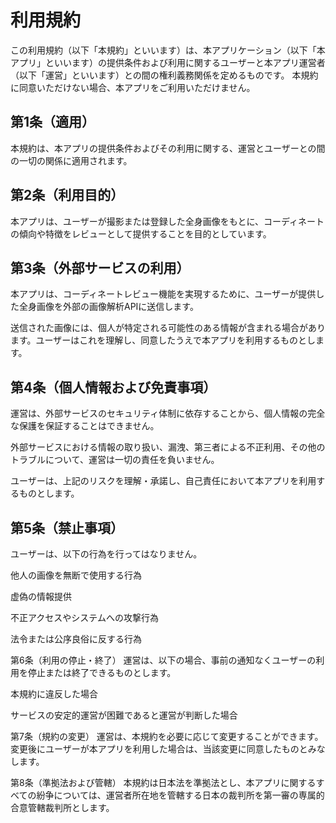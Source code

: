 
# 利用規約
この利用規約（以下「本規約」といいます）は、本アプリケーション（以下「本アプリ」といいます）の提供条件および利用に関するユーザーと本アプリ運営者（以下「運営」といいます）との間の権利義務関係を定めるものです。
本規約に同意いただけない場合、本アプリをご利用いただけません。

## 第1条（適用）
本規約は、本アプリの提供条件およびその利用に関する、運営とユーザーとの間の一切の関係に適用されます。

## 第2条（利用目的）
本アプリは、ユーザーが撮影または登録した全身画像をもとに、コーディネートの傾向や特徴をレビューとして提供することを目的としています。

## 第3条（外部サービスの利用）
本アプリは、コーディネートレビュー機能を実現するために、ユーザーが提供した全身画像を外部の画像解析APIに送信します。

送信された画像には、個人が特定される可能性のある情報が含まれる場合があります。ユーザーはこれを理解し、同意したうえで本アプリを利用するものとします。

## 第4条（個人情報および免責事項）
運営は、外部サービスのセキュリティ体制に依存することから、個人情報の完全な保護を保証することはできません。

外部サービスにおける情報の取り扱い、漏洩、第三者による不正利用、その他のトラブルについて、運営は一切の責任を負いません。

ユーザーは、上記のリスクを理解・承諾し、自己責任において本アプリを利用するものとします。

## 第5条（禁止事項）
ユーザーは、以下の行為を行ってはなりません。

他人の画像を無断で使用する行為

虚偽の情報提供

不正アクセスやシステムへの攻撃行為

法令または公序良俗に反する行為

第6条（利用の停止・終了）
運営は、以下の場合、事前の通知なくユーザーの利用を停止または終了できるものとします。

本規約に違反した場合

サービスの安定的運営が困難であると運営が判断した場合

第7条（規約の変更）
運営は、本規約を必要に応じて変更することができます。
変更後にユーザーが本アプリを利用した場合は、当該変更に同意したものとみなします。

第8条（準拠法および管轄）
本規約は日本法を準拠法とし、本アプリに関するすべての紛争については、運営者所在地を管轄する日本の裁判所を第一審の専属的合意管轄裁判所とします。